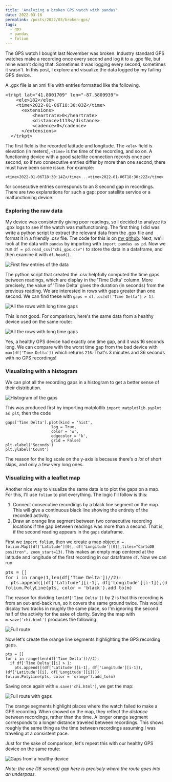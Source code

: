 ```yaml
---
title: 'Analyzing a broken GPS watch with pandas'
date: 2022-03-16
permalink: /posts/2022/03/broken-gps/
tags:
  - gps
  - pandas
  - folium
---
```


The GPS watch I bought last November was broken. Industry standard GPS watches make a recording once every second and log it to a .gpx file, but mine wasn't doing that. Sometimes it was logging every second, sometimes it wasn't. In this post, I explore and visualize the data logged by my failing GPS device.

A .gpx file is an xml file with entries formatted like the following.


<pre>&lt;trkpt lat="41.8001709" lon="-87.5809939"&gt;
    &lt;ele&gt;182&lt;/ele&gt;
    &lt;time&gt;2022-01-06T18:30:03Z&lt;/time&gt;
      &lt;extensions&gt;
          &lt;heartrate&gt;0&lt;/heartrate&gt;
          &lt;distance&gt;1113&lt;/distance&gt;
          &lt;cadence&gt;0&lt;/cadence&gt;
      &lt;/extensions&gt;
  &lt;/trkpt&gt;</pre>

The first field is the recorded latitude and longitude. The `<ele>` field is elevation (in meters), `<time>` is the time of the recording, and so on. A functioning device with a good satellite connection records once per second, so if two consecutive entries differ by more than one second, there must have been some issue. For example:

`<time>2022-01-06T18:30:14Z</time>...<time>2022-01-06T18:30:22Z</time>`

for consecutive entries corresponds to an 8 second gap in recordings. There are two explanations for such a gap: poor satellite service or a malfunctioning device.

### Exploring the raw data
My device was consistently giving poor readings, so I decided to analyze its .gpx logs to see if the watch was malfunctioning. The first thing I did was write a python script to extract the relevant data from the .gpx file and format it in a friendly .csv file. The code for this is on [my github](https://github.com/jmkopper/gpx-to-csv-converter). Next, we'll look at the data with `pandas` by importing with `import pandas as pd`. Now we run `df = pd.read_csv("chi_gpx.csv")` to store the data in a dataframe, and then examine it with `df.head()`.

![First few entries of the data](/images/dfhead.png "df.head()")

The python script that created the .csv helpfully computed the time gaps between readings, which are display in the 'Time Delta' column. More precisely, the value of 'Time Delta' gives the duration (in seconds) from the previous reading. We are interested in rows with gaps greater than one second. We can find these with `gaps = df.loc[df['Time Delta'] > 1]`.

![All the rows with long time gaps](/images/all_deltas.png "Bad time gaps")

This is not good. For comparison, here's the same data from a healthy device used on the same route:

![All the rows with long time gaps](/images/working_deltas.png "Good time gaps")

Yes, a healthy GPS device had exactly one time gap, and it was 16 seconds long. We can compare with the worst time gap from the bad device with `max(df['Time Delta'])` which returns `216`. That's 3 minutes and 36 seconds with no GPS recordings!

### Visualizing with a histogram
We can plot all the recording gaps in a histogram to get a better sense of their distribution.

![Histogram of the gaps](/images/gaps_hist.png "Gap histogram")

This was produced first by importing matplotlib `import matplotlib.pyplot as plt`, then the code

<pre><code>gaps['Time Delta'].plot(kind = 'hist',
                    log = True,
                    color = 'w',
                    edgecolor = 'k',
                    grid = False)
plt.xlabel('Seconds')
plt.ylabel('Count')</code></pre>

The reason for the log scale on the y-axis is because there's <i>a lot</i> of short skips, and only a few very long ones. 

### Visualizing with a leaflet map
Another nice way to visualize the same data is to plot the gaps on a map. For this, I'll use `folium` to plot everything. The logic I'll follow is this:

1. Connect consecutive recordings by a black line segment on the map. This will give a continuous black line showing the entirety of the recorded activity.
2. Draw an orange line segment between two consecutive recording locations if the gap between readings was more than a second. That is, if the second reading appears in the `gaps` dataframe.

First we `import folium`, then we create a map object `m = folium.Map([df['Latitude'][0], df['Longitude'][0]],tiles="CartoDB positron", zoom_start=13)`. This makes an empty map centered at the latitude and longitude of the first recording in our dataframe `df`. Now we can run

<pre>pts = []
for i in range(1,len(df['Time Delta'])//2):
  pts.append([(df['Latitude'][i-1], df['Longitude'][i-1]),(df['Latitude'][i], df['Longitude'][i])])
folium.PolyLine(pts, color = 'black').add_to(m)</pre>

The reason for dividing `len(df['Time Delta'])` by 2 is that this recording is from an out-and-back run, so it covers the same ground twice. This would display two tracks in roughly the same place, so I'm ignoring the second half of the activity for the sake of clarity. Saving the map with `m.save('chi.html')` produces the following:

![Full route](/images/full_route.png "Full route")

Now let's create the orange line segments highlighting the GPS recording gaps.

<pre><code>pts = []
for i in range(len(df['Time Delta'])//2):
  if df['Time Delta'][i] > 1:
    pts.append([(df['Latitude'][i-1], df['Longitude'][i-1]),(df['Latitude'][i], df['Longitude'][i])])
folium.PolyLine(pts, color = 'orange').add_to(m)</code></pre>


Saving once again with `m.save('chi.html')`, we get the map:

![Full route with gaps](/images/borked_gps.png "Full route with gaps")

The orange segments highlight places where the watch failed to make a GPS recording. When showed on the map, they reflect the <i>distance</i> between recordings, rather than the time. A longer orange segment corresponds to a longer distance traveled between recordings. This shows roughly the same thing as the time between recordings assuming I was traveling at a consistent pace.

Just for the sake of comparison, let's repeat this with our healthy GPS device on the same route:

![Gaps from a healthy device](/images/working_gaps.png "Gaps from a healthy device")

<i>Note: the one (16 second) gap here is precisely where the route goes into an underpass.</i>
